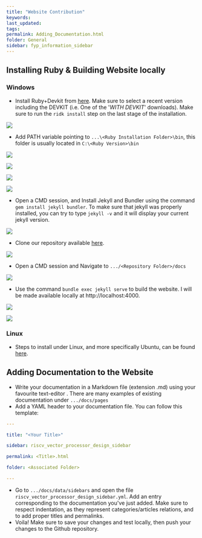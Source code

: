 ```yaml
---
title: "Website Contribution"
keywords: 
last_updated: 
tags: 
permalink: Adding_Documentation.html
folder: General
sidebar: fyp_information_sidebar
---
```


## Installing Ruby & Building Website locally

### Windows

- Install Ruby+Devkit from [here](https://rubyinstaller.org/downloads/). Make sure to select a recent version including the DEVKIT (i.e.  One of the '*WITH DEVKIT*' downloads). Make sure to run the `ridk install` step on the last stage of the installation.

![](../../images/tut_1.PNG)

- Add PATH variable pointing to `...\<Ruby Installation Folder>\bin`, this folder is usually located in `C:\<Ruby Version>\bin`

![](../../images/tut_2.PNG)

![](../../images/tut_3.PNG)

![](../../images/tut_4.PNG)

![](../../images/tut_5.PNG)

- Open a CMD session, and Install Jekyll and Bundler using the command  `gem install jekyll bundler`. To make sure that jekyll was properly installed, you can try to type `jekyll -v` and it will display your current jekyll version.

![](../../images/tut_6.PNG)

- Clone our repository available [here](https://github.com/imadassir/RISC-V_Vector_Accelerator_For_ML).

![](../../images/tut_7.PNG)

- Open a CMD session and Navigate to `.../<Repository Folder>/docs` 

![](../../images/tut_8.PNG)

- Use the command `bundle exec jekyll serve` to build the website. I will be made available locally at http://localhost:4000.

![](../../images/tut_9.PNG)

![](../../images/tut_10.PNG)

### Linux

- Steps to install under Linux, and more specifically Ubuntu, can be found [here](https://jekyllrb.com/docs/installation/ubuntu/).

## Adding Documentation to the Website

- Write your documentation in a Markdown file (extension .md) using your favourite text-editor . There are many examples of existing documentation under `.../docs/pages`
- Add a YAML header to your documentation file. You can follow this template:

```YAML
---

title: "<Your Title>"

sidebar: riscv_vector_processor_design_sidebar

permalink: <Title>.html

folder: <Associated Folder>

---
```

- Go to `.../docs/data/sidebars` and open the file `riscv_vector_processor_design_sidebar.yml`. Add an entry corresponding to the documentation you've just added. Make sure to respect indentation, as they represent categories/articles relations, and to add proper titles and permalinks.
- Voila! Make sure to save your changes and test locally, then push your changes to the Github repository.
